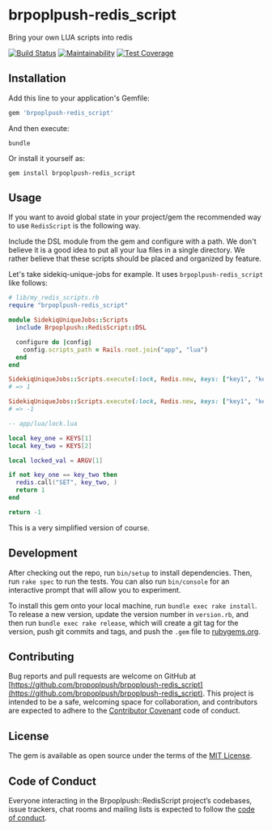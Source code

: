 # brpoplpush-redis_script

Bring your own LUA scripts into redis

[![Build Status](https://travis-ci.com/brpoplpush/brpoplpush-redis_script.svg?branch=master)](https://travis-ci.com/brpoplpush/brpoplpush-redis_script) [![Maintainability](https://api.codeclimate.com/v1/badges/3770a079b380d50c3d50/maintainability)](https://codeclimate.com/github/brpoplpush/brpoplpush-redis_script/maintainability) [![Test Coverage](https://api.codeclimate.com/v1/badges/3770a079b380d50c3d50/test_coverage)](https://codeclimate.com/github/brpoplpush/brpoplpush-redis_script/test_coverage)

## Installation

Add this line to your application's Gemfile:

```ruby
gem 'brpoplpush-redis_script'
```

And then execute:

`bundle`

Or install it yourself as:

`gem install brpoplpush-redis_script`

## Usage

If you want to avoid global state in your project/gem the recommended way to use `RedisScript` is the following way.

Include the DSL module from the gem and configure with a path. We don't believe it is a good idea to put all your lua files in a single directory. We rather believe that these scripts should be placed and organized by feature.

Let's take sidekiq-unique-jobs for example. It uses `brpoplpush-redis_script` like follows:

```ruby
# lib/my_redis_scripts.rb
require "brpoplpush-redis_script"

module SidekiqUniqueJobs::Scripts
  include Brpoplpush::RedisScript::DSL

  configure do |config|
    config.scripts_path = Rails.root.join("app", "lua")
  end
end

SidekiqUniqueJobs::Scripts.execute(:lock, Redis.new, keys: ["key1", "key2"] argv: ["bogus"])
# => 1

SidekiqUniqueJobs::Scripts.execute(:lock, Redis.new, keys: ["key1", "key1"] argv: ["bogus"])
# => -1
```

```lua
-- app/lua/lock.lua

local key_one = KEYS[1]
local key_two = KEYS[2]

local locked_val = ARGV[1]

if not key_one == key_two then
  redis.call("SET", key_two, )
  return 1
end

return -1
```

This is a very simplified version of course.

## Development

After checking out the repo, run `bin/setup` to install dependencies. Then, run `rake spec` to run the tests. You can also run `bin/console` for an interactive prompt that will allow you to experiment.

To install this gem onto your local machine, run `bundle exec rake install`. To release a new version, update the version number in `version.rb`, and then run `bundle exec rake release`, which will create a git tag for the version, push git commits and tags, and push the `.gem` file to [rubygems.org](https://rubygems.org).

## Contributing

Bug reports and pull requests are welcome on GitHub at [https://github.com/bropoplpush/brpoplpush-redis_script](https://github.com/bropoplpush/brpoplpush-redis_script). This project is intended to be a safe, welcoming space for collaboration, and contributors are expected to adhere to the [Contributor Covenant](http://contributor-covenant.org) code of conduct.

## License

The gem is available as open source under the terms of the [MIT License](https://opensource.org/licenses/MIT).

## Code of Conduct

Everyone interacting in the Brpoplpush::RedisScript project’s codebases, issue trackers, chat rooms and mailing lists is expected to follow the [code of conduct](https://github.com/[USERNAME]/brpoplpush-redis_script/blob/master/CODE_OF_CONDUCT.md).
